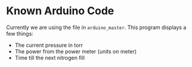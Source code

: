 # Known Arduino Code

Currently we are using the file in `arduino_master`.
This program displays a few things:
- The current pressure in torr
- The power from the power meter (units on meter)
- Time till the next nitrogen fill
